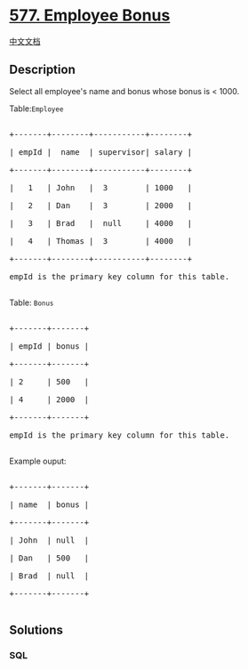 # [577. Employee Bonus](https://leetcode.com/problems/employee-bonus)

[中文文档](/solution/0500-0599/0577.Employee%20Bonus/README.md)

## Description

<p>Select all employee&#39;s name and bonus whose bonus is &lt; 1000.</p>

<p>Table:<code>Employee </code></p>

<pre>

+-------+--------+-----------+--------+

| empId |  name  | supervisor| salary |

+-------+--------+-----------+--------+

|   1   | John   |  3        | 1000   |

|   2   | Dan    |  3        | 2000   |

|   3   | Brad   |  null     | 4000   |

|   4   | Thomas |  3        | 4000   |

+-------+--------+-----------+--------+

empId is the primary key column for this table.

</pre>

<p>Table: <code>Bonus</code></p>

<pre>

+-------+-------+

| empId | bonus |

+-------+-------+

| 2     | 500   |

| 4     | 2000  |

+-------+-------+

empId is the primary key column for this table.

</pre>

<p>Example ouput:</p>

<pre>

+-------+-------+

| name  | bonus |

+-------+-------+

| John  | null  |

| Dan   | 500   |

| Brad  | null  |

+-------+-------+

</pre>

## Solutions

<!-- tabs:start -->

### **SQL**

```sql

```

<!-- tabs:end -->
